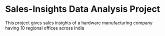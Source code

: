 # Sales-Insights Data Analysis Project
This project gives sales insights of a hardware manufacturing company having 10 regional offices across India  
